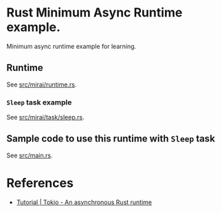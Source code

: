 # Rust Minimum Async Runtime example.

Minimum async runtime example for learning. 

## Runtime

See [src/mirai/runtime.rs](src/mirai/runtime.rs).

### `Sleep` task example

See [src/mirai/task/sleep.rs](src/mirai/task/sleep.rs).

## Sample code to use this runtime with `Sleep` task

See [src/main.rs](src/main.rs).

# References

 - [Tutorial | Tokio - An asynchronous Rust runtime](https://tokio.rs/tokio/tutorial)
